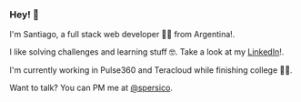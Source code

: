 ### Hey! 👋

I'm Santiago, a full stack web developer 👨‍💻 from Argentina!. 

I like solving challenges and learning stuff 🤓. Take a look at my [LinkedIn](https://www.linkedin.com/in/spersico/)!.

I'm currently working in Pulse360 and Teracloud while finishing college 👨‍🎓. 

Want to talk? You can PM me at [@spersico](https://twitter.com/spersico).
